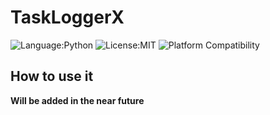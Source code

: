 # TaskLoggerX

![Language:Python](https://img.shields.io/badge/Language-Python-green)
![License:MIT](https://img.shields.io/static/v1?label=License&message=MIT&color=blue&style=flat-square)
![Platform Compatibility](https://img.shields.io/badge/Platform%20Compatibility-macos%20%7C%20linux%20%7C%20windows-orange)

## How to use it
**Will be added in the near future**
